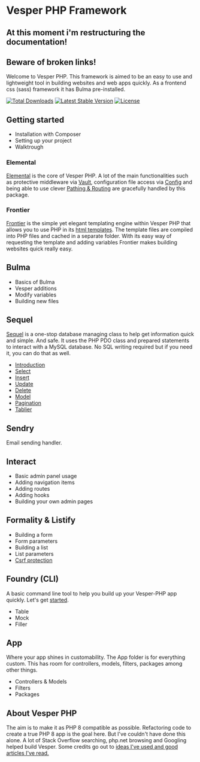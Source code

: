 # Vesper PHP Framework
## At this moment i'm restructuring the documentation!
## Beware of broken links!
Welcome to Vesper PHP. This framework is aimed to be an easy to use and lightweight tool in building websites and web apps quickly. As a frontend css (sass) framework it has Bulma pre-installed.

<a href="https://packagist.org/packages/lvesperphp/elemental"><img src="https://img.shields.io/packagist/dt/vesperphp/elemental?style=for-the-badge" alt="Total Downloads"></a>
<a href="https://packagist.org/packages/vesperphp/elemental"><img src="https://img.shields.io/packagist/v/vesperphp/elemental?style=for-the-badge" alt="Latest Stable Version"></a>
<a href="https://packagist.org/packages/vesperphp/elemental"><img src="https://img.shields.io/packagist/l/vesperphp/elemental?style=for-the-badge" alt="License"></a>

## Getting started

- Installation with Composer
- Setting up your project
- Walktrough

### Elemental 

[Elemental](elemental/readme.md) is the core of Vesper PHP. A lot of the main functionalities such as protective middleware via [Vault](elemental/Vault.md), configuration file access via [Config](elemental/Config.md) and being able to use clever [Pathing & Routing](elemental/Path.md) are gracefully handled by this package. 

### Frontier

[Frontier](frontier/readme.md) is the simple yet elegant templating engine within Vesper PHP that allows you to use PHP in its [html templates](frontier/Views.md). The template files are compiled into PHP files and cached in a separate folder. With its easy way of requesting the template and adding variables Frontier makes building websites quick really easy.

## Bulma

- Basics of Bulma
- Vesper additions
- Modify variables
- Building new files

## Sequel

[Sequel](sequel/readme.md) is a one-stop database managing class to help get information quick and simple. And safe. It uses the PHP PDO class and prepared statements to interact with a MySQL database. No SQL writing required but if you need it, you can do that as well.

- [Introduction](sequel/readme.md)
- [Select](sequel/Select.md) 
- [Insert](sequel/Insert.md)
- [Update](sequel/Update.md)
- [Delete](sequel/Delete.md)
- [Model](sequel/Model.md)
- [Pagination](sequel/Pagination.md)
- [Tablier](sequel/Tablier.md)

## Sendry

Email sending handler.

## Interact

- Basic admin panel usage
- Adding navigation items
- Adding routes
- Adding hooks
- Building your own admin pages

## Formality & Listify

- Building a form
- Form parameters
- Building a list
- List parameters
- [Csrf protection](formality/Csrf.md)

## Foundry (CLI)

A basic command line tool to help you build up your Vesper-PHP app quickly. Let's get [started](Foundry/readme.md).

- Table
- Mock
- Filler

## App 

Where your app shines in customability. The App folder is for everything custom. This has room for controllers, models, filters, packages among other things.

- Controllers & Models
- Filters
- Packages


## About Vesper PHP

The aim is to make it as PHP 8 compatible as possible. Refactoring code to create a true PHP 8 app is the goal here. But I've couldn't have done this alone. A lot of Stack Overflow searching, php.net browsing and Googling helped build Vesper. Some credits go out to [ideas I've used and good articles I've read.](credits.md)
